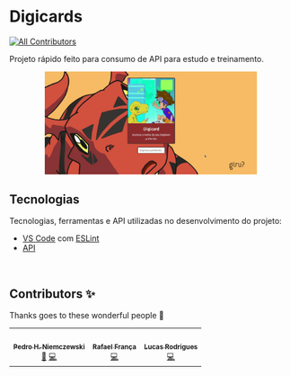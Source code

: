 # Digicards

<!-- ALL-CONTRIBUTORS-BADGE:START - Do not remove or modify this section -->
[![All Contributors](https://img.shields.io/badge/all_contributors-3-orange.svg?style=flat-square)](#contributors-)
<!-- ALL-CONTRIBUTORS-BADGE:END -->

Projeto rápido feito para consumo de API para estudo e treinamento.


<p align="center">
  <img src="./img/Digimon.gif" alt="Página inicial" width="75%" />
</p>

## Tecnologias

Tecnologias, ferramentas e API utilizadas no desenvolvimento do projeto:

- [VS Code](https://code.visualstudio.com/) com [ESLint](https://eslint.org/)
- [API](https://digimon-api.vercel.app/api/digimon)

<br>

## Contributors ✨

Thanks goes to these wonderful people 🥂
<!-- ALL-CONTRIBUTORS-LIST:START - Do not remove or modify this section -->
<!-- prettier-ignore-start -->
<!-- markdownlint-disable -->
<table>
  <tr>
    <td align="center"><a href="https://github.com/PedroHasseDev"><img src="https://avatars.githubusercontent.com/u/94567390?v=4?s=100" width="100px;" alt=""/><br /><sub><b>Pedro H. Niemczewski</b></sub></a><br /><a href="#ideas-PedroHasseDev" title="Ideas, Planning, & Feedback">🤔</a> <a href="https://github.com/rafaelftourinho/digicards" title="Code">💻</a></td>
    <td align="center"><a href="https://github.com/rafaelftourinho"><img src="https://avatars.githubusercontent.com/u/97207322?v=4?s=100" width="100px;" alt=""/><br /><sub><b>Rafael França</b></sub></a><br /><a href="https://github.com/rafaelftourinho/digicards" title="Code">💻</a></td>
    <td align="center"><a href="https://github.com/lucasrodrigges"><img src="https://avatars.githubusercontent.com/u/99984705?v=4" width="100px;" alt=""/><br /><sub><b>Lucas Rodrigues</b></sub></a><br /><a href="https://github.com/rafaelftourinho/digicards" title="Code">💻</a></td>

  </tr>
</table>

<!-- markdownlint-restore -->
<!-- prettier-ignore-end -->
